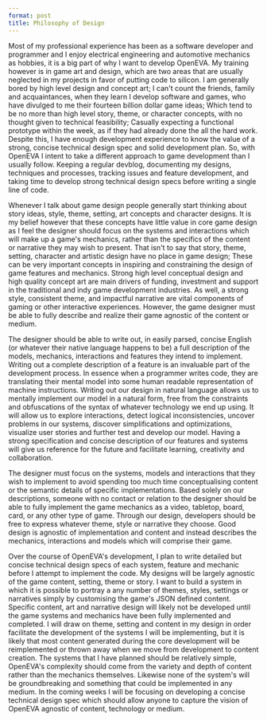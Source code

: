 ```yaml
---
format: post
title: Philosophy of Design
---
```

Most of my professional experience has been as a software developer and programmer and I enjoy electrical engineering and automotive mechanics as hobbies, it is a big part of why I want to develop OpenEVA. My training however is in game art and design, which are two areas that are usually neglected in my projects in favor of putting code to silicon. I am generally bored by high level design and concept art; I can't count the friends, family and acquaintances, when they learn I develop software and games, who have divulged to me their fourteen billion dollar game ideas; Which tend to be no more than high level story, theme, or character concepts, with no thought given to technical feasibility; Casually expecting a functional prototype within the week, as if they had already done the all the hard work. Despite this, I have enough development experience to know the value of a strong, concise technical design spec and solid development plan. So, with OpenEVA I intent to take a different approach to game development than I usually follow. Keeping a regular devblog, documenting my designs, techniques and processes, tracking issues and feature development, and taking time to develop strong technical design specs before writing a single line of code. 

Whenever I talk about game design people generally start thinking about story ideas, style, theme, setting, art concepts and character designs. It is my belief however that these concepts have little value in core game design as I feel the designer should focus on the systems and interactions which will make up a game's mechanics, rather than the specifics of the content or narrative they may wish to present. That isn't to say that story, theme, setting, character and artistic design have no place in game design; These can be very important concepts in inspiring and constraining the design of game features and mechanics. Strong high level conceptual design and high quality concept art are main drivers of funding, investment and support in the traditional and indy game development industries. As well, a strong style, consistent theme, and impactful narrative are vital components of gaming or other interactive experiences. However, the game designer must be able to fully describe and realize their game agnostic of the content or medium.

The designer should be able to write out, in easily parsed, concise English (or whatever their native language happens to be) a full description of the models, mechanics, interactions and features they intend to implement. Writing out a complete description of a feature is an invaluable part of the development process. In essence when a programmer writes code, they are translating their mental model into some human readable representation of machine instructions. Writing out our design in natural language allows us to mentally implement our model in a natural form, free from the constraints and obfuscations of the syntax of whatever technology we end up using. It will allow us to explore interactions, detect logical inconsistencies, uncover problems in our systems, discover simplifications and optimizations, visualize user stories and further test and develop our model. Having a strong specification and concise description of our features and systems will give us reference for the future and facilitate learning, creativity and collaboration.

The designer must focus on the systems, models and interactions that they wish to implement to avoid spending too much time conceptualising content or the semantic details of specific implementations. Based solely on our descriptions, someone with no contact or relation to the designer should be able to fully implement the game mechanics as a video, tabletop, board, card, or any other type of game. Through our design, developers should be free to express whatever theme, style or narrative they choose. Good design is agnostic of implementation and content and instead describes the mechanics, interactions and models which will comprise their game.
 
Over the course of OpenEVA's development, I plan to write detailed but concise technical design specs of each system, feature and mechanic before I attempt to implement the code. My designs will be largely agnostic of the game content, setting, theme or story. I want to build a system in which it is possible to portray a any number of themes, styles, settings or narratives simply by customising the game's JSON defined content. Specific content, art and narrative design will likely not be developed until the game systems and mechanics have been fully implemented and completed. I will draw on theme, setting and content in my design in order facilitate the development of the systems I will be implementing, but it is likely that most content generated during the core development will be reimplemented or thrown away when we move from development to content creation. The systems that I have planned should be relatively simple, OpenEVA's complexity should come from the variety and depth of content rather than the mechanics themselves. Likewise none of the system's will be groundbreaking and something that could be implemented in any medium. In the coming weeks I will be focusing on developing a concise technical design spec which should allow anyone to capture the vision of OpenEVA agnostic of content, technology or medium.
